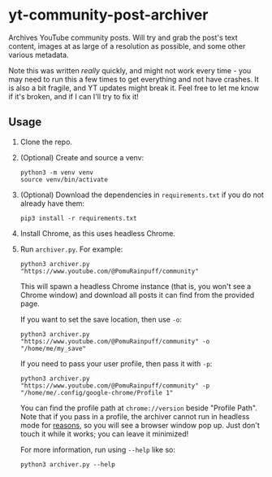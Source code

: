 # yt-community-post-archiver

Archives YouTube community posts. Will try and grab the post's text content, images at as large of a resolution as
possible, and some other various metadata.

Note this was written _really_ quickly, and might not work every time - you may need to run this a few times to
get everything and not have crashes. It is also a bit fragile, and YT updates might break it. Feel free to let me know
if it's broken, and if I can I'll try to fix it!

## Usage

1. Clone the repo.

2. (Optional) Create and source a venv:

   ```shell
   python3 -m venv venv
   source venv/bin/activate
   ```

3. (Optional) Download the dependencies in `requirements.txt` if you do not already have them:

   ```shell
   pip3 install -r requirements.txt
   ```

4. Install Chrome, as this uses headless Chrome.

5. Run `archiver.py`. For example:

   ```shell
   python3 archiver.py "https://www.youtube.com/@PomuRainpuff/community"
   ```

   This will spawn a headless Chrome instance (that is, you won't see a Chrome window) and download all posts
   it can find from the provided page.

   If you want to set the save location, then use `-o`:

   ```shell
   python3 archiver.py "https://www.youtube.com/@PomuRainpuff/community" -o "/home/me/my_save"
   ```

   If you need to pass your user profile, then pass it with `-p`:

   ```shell
   python3 archiver.py "https://www.youtube.com/@PomuRainpuff/community" -p "/home/me/.config/google-chrome/Profile 1"
   ```

   You can find the profile path at `chrome://version` beside "Profile Path". Note that if you pass in a profile,
   the archiver cannot run in headless mode for [reasons](https://github.com/SeleniumHQ/selenium/issues/11224), so
   you will see a browser window pop up. Just don't touch it while it works; you can leave it minimized!

   For more information, run using `--help` like so:

   ```shell
   python3 archiver.py --help
   ```
